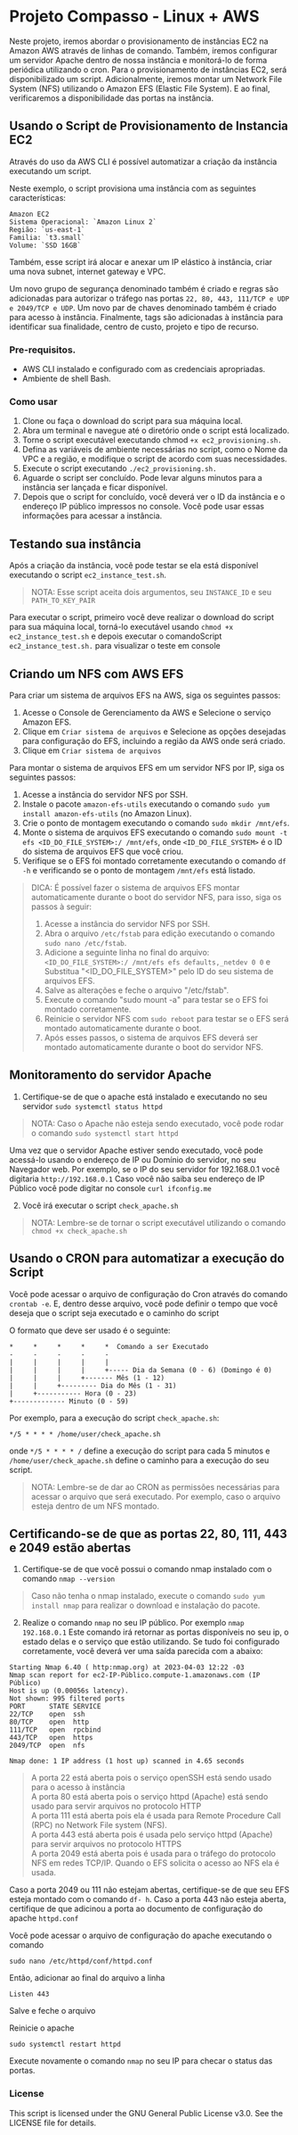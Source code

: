 # Projeto Compasso - Linux + AWS

Neste projeto, iremos abordar o provisionamento de instâncias EC2 na Amazon AWS através de linhas de comando. Também, iremos configurar um servidor Apache dentro de nossa instância e monitorá-lo de forma periódica utilizando o cron. Para o provisionamento de instâncias EC2, será disponibilizado um script. Adicionalmente, iremos montar um Network File System (NFS) utilizando o Amazon EFS (Elastic File System). E ao final, verificaremos a disponibilidade das portas na instância.

## Usando o Script de Provisionamento de Instancia EC2
Através do uso da AWS CLI é possível automatizar a criação da instância executando um script. 

Neste exemplo, o script provisiona uma instância com as seguintes características:
```
Amazon EC2 
Sistema Operacional: `Amazon Linux 2`
Região: `us-east-1` 
Familia: `t3.small`
Volume: `SSD 16GB`
```
Também, esse script irá alocar e anexar um IP elástico à instância, criar uma nova subnet, internet gateway e VPC.

Um novo grupo de segurança denominado também é criado e regras são adicionadas para autorizar o tráfego nas portas `22, 80, 443, 111/TCP e UDP e 2049/TCP e UDP`. Um novo par de chaves denominado também é criado para acesso à instância. Finalmente, tags são adicionadas à instância para identificar sua finalidade, centro de custo, projeto e tipo de recurso.

### Pre-requisitos.
* AWS CLI instalado e configurado com as credenciais apropriadas.
* Ambiente de shell Bash.
### Como usar
1. Clone ou faça o download do script para sua máquina local.
2. Abra um terminal e navegue até o diretório onde o script está localizado.
3. Torne o script executável executando chmod `+x ec2_provisioning.sh.`
4. Defina as variáveis de ambiente necessárias no script, como o Nome da VPC e a região, e modifique o script de acordo com suas necessidades.
5. Execute o script executando `./ec2_provisioning.sh.`
6. Aguarde o script ser concluído. Pode levar alguns minutos para a instância ser lançada e ficar disponível.
7. Depois que o script for concluído, você deverá ver o ID da instância e o endereço IP público impressos no console. Você pode usar essas informações para acessar a instância.

## Testando sua instância
Após a criação da instância, você pode testar se ela está disponível executando o script `ec2_instance_test.sh`. 

> NOTA: Esse script aceita dois argumentos, seu `INSTANCE_ID` e seu `PATH_TO_KEY_PAIR`

Para executar o script, primeiro você deve realizar o download do script para sua máquina local, torná-lo executável usando `chmod +x ec2_instance_test.sh` e depois executar o comandoScript `ec2_instance_test.sh.` para visualizar o teste em console

## Criando um NFS com AWS EFS
Para criar um sistema de arquivos EFS na AWS, siga os seguintes passos:

1. Acesse o Console de Gerenciamento da AWS e Selecione o serviço Amazon EFS.
2. Clique em `Criar sistema de arquivos` e Selecione as opções desejadas para configuração do EFS, incluindo a região da AWS onde será criado.
3. Clique em `Criar sistema de arquivos`

Para montar o sistema de arquivos EFS em um servidor NFS por IP, siga os seguintes passos:

1. Acesse a instância do servidor NFS por SSH.
2. Instale o pacote `amazon-efs-utils` executando o comando `sudo yum install amazon-efs-utils` (no Amazon Linux).
3. Crie o ponto de montagem executando o comando `sudo mkdir /mnt/efs`.
4. Monte o sistema de arquivos EFS executando o comando `sudo mount -t efs <ID_DO_FILE_SYSTEM>:/ /mnt/efs`, onde `<ID_DO_FILE_SYSTEM>` é o ID do sistema de arquivos EFS que você criou.
5. Verifique se o EFS foi montado corretamente executando o comando `df -h` e verificando se o ponto de montagem `/mnt/efs` está listado.

> DICA: É possível fazer o sistema de arquivos EFS montar automaticamente durante o boot do servidor NFS, para isso, siga os passos à seguir:
>1. Acesse a instância do servidor NFS por SSH.
>2. Abra o arquivo `/etc/fstab` para edição executando o comando `sudo nano /etc/fstab`.
>3. Adicione a seguinte linha no final do arquivo: `<ID_DO_FILE_SYSTEM>:/ /mnt/efs efs defaults,_netdev 0 0` e Substitua "<ID_DO_FILE_SYSTEM>" pelo ID do seu sistema de arquivos EFS.
>4. Salve as alterações e feche o arquivo "/etc/fstab".
>5. Execute o comando "sudo mount -a" para testar se o EFS foi montado corretamente.
>6. Reinicie o servidor NFS com `sudo reboot` para testar se o EFS será montado automaticamente durante o boot.
>7. Após esses passos, o sistema de arquivos EFS deverá ser montado automaticamente durante o boot do servidor NFS.

## Monitoramento do servidor Apache

1. Certifique-se de que o apache está instalado e executando no seu servidor `sudo systemctl status httpd`

> NOTA: Caso o Apache não esteja sendo executado, você pode rodar o comando `sudo systemctl start httpd`

Uma vez que o servidor Apache estiver sendo executado, você pode acessá-lo usando o endereço de IP ou Domínio do servidor, no seu Navegador web. Por exemplo, se o IP do seu servidor for 192.168.0.1 você digitaria `http://192.168.0.1`
Caso você não saiba seu endereço de IP Público você pode digitar no console `curl ifconfig.me`

2. Você irá executar o script `check_apache.sh`

> NOTA: Lembre-se de tornar o script executável utilizando o comando `chmod +x check_apache.sh`

## Usando o CRON para automatizar a execução do Script

Você pode acessar o arquivo de configuração do Cron através do comando `crontab -e`. E, dentro desse arquivo, você pode definir o tempo que você deseja que o script seja executado e o caminho do script

O formato que deve ser usado é o seguinte:
```
*     *     *     *     *  Comando a ser Executado
-     -     -     -     -
|     |     |     |     |
|     |     |     |     +----- Dia da Semana (0 - 6) (Domingo é 0)
|     |     |     +------- Mês (1 - 12)
|     |     +--------- Dia do Mês (1 - 31)
|     +----------- Hora (0 - 23)
+------------- Minuto (0 - 59)
```
Por exemplo, para a execução do script `check_apache.sh`:

`*/5 * * * * /home/user/check_apache.sh`

onde `*/5 * * * * /` define a execução do script para cada 5 minutos e `/home/user/check_apache.sh` define o caminho para a execução do seu script.


> NOTA: Lembre-se de dar ao CRON as permissões necessárias para acessar o arquivo que será executado. Por exemplo, caso o arquivo esteja dentro de um NFS montado.

## Certificando-se de que as portas 22, 80, 111, 443 e 2049 estão abertas
1. Certifique-se de que você possui o comando nmap instalado com o comando `nmap --version`
> Caso não tenha o nmap instalado, execute o comando `sudo yum install nmap` para realizar o download e instalação do pacote.

2. Realize o comando `nmap` no seu IP público. Por exemplo `nmap 192.168.0.1`
Este comando irá retornar as portas disponíveis no seu ip, o estado delas e o serviço que estão utilizando. Se tudo foi configurado corretamente, você deverá ver uma saída parecida com a abaixo:

```
Starting Nmap 6.40 ( http:nmap.org) at 2023-04-03 12:22 -03
Nmap scan report for ec2-IP-Público.compute-1.amazonaws.com (IP Público)
Host is up (0.00056s latency).
Not shown: 995 filtered ports
PORT      STATE SERVICE
22/TCP    open  ssh
80/TCP    open  http
111/TCP   open  rpcbind
443/TCP   open  https
2049/TCP  open  nfs

Nmap done: 1 IP address (1 host up) scanned in 4.65 seconds
```
> A porta 22 está aberta pois o serviço openSSH está sendo usado para o acesso à instância \
> A porta 80 está aberta pois o serviço httpd (Apache) está sendo usado para servir arquivos no protocolo HTTP \
> A porta 111 está aberta pois ela é usada para Remote Procedure Call (RPC) no Network File system (NFS). \
> A porta 443 está aberta pois é usada pelo serviço httpd (Apache) para servir arquivos no protocolo HTTPS \
> A porta 2049 está aberta pois é usada para o tráfego do protocolo NFS em redes TCP/IP. Quando o EFS solicita o acesso ao NFS ela é usada.

Caso a porta 2049 ou 111 não estejam abertas, certifique-se de que seu EFS esteja montado com o comando `df- h`. Caso a porta 443 não esteja aberta, certifique de que adicinou a porta ao documento de configuração do apache `httpd.conf`

Você pode acessar o arquivo de configuração do apache executando o comando

`sudo nano /etc/httpd/conf/httpd.conf`

Então, adicionar ao final do arquivo a linha

`Listen 443`

Salve e feche o arquivo

Reinicie o apache  

`sudo systemctl restart httpd`

Execute novamente o comando `nmap` no seu IP para checar o status das portas.


### License
This script is licensed under the GNU General Public License v3.0. See the LICENSE file for details.

